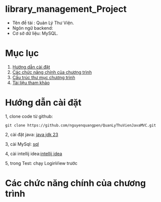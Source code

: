 # library_management_Project

- Tên đề tài : Quản Lý Thư Viện.
- Ngôn ngữ backend:
- Cơ sở dữ liệu: MySQL.

# Mục lục
  1. [Hướng dẫn cài đặt](#hướng-dẫn-cài-đặt)
  2. [Các chức năng chính của chương trình](#các-chức-năng-chính-của-chương-trình)
  3. [Cấu trúc thư mục chương trình](#cấu-trúc-thư-mục-chương-trình)
  4. [Tài liệu tham khảo](#tài-liệu-tham-khảo)

# Hướng dẫn cài đặt
1, clone code từ github:

    git clone https://github.com/nguyenquangpen/QuanLyThuVienJavaMVC.git

2, cài đặt java: [java jdk 23](https://www.oracle.com/java/technologies/downloads/)

3, cài MySql: [sql](https://www.mysql.com/downloads/)

4, cài intellij idea:[intellij idea](https://www.jetbrains.com/idea/download/?section=windows)

5, trong Test: chạy LoginView trước

# Các chức năng chính của chương trình

